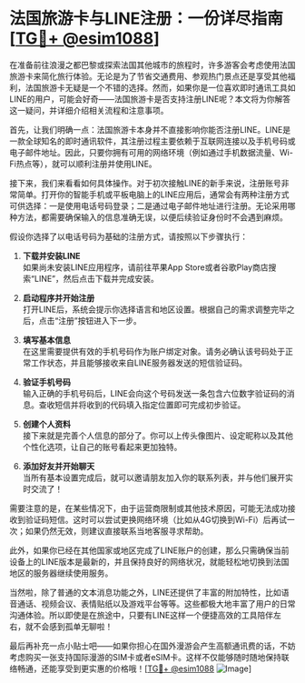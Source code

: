 # 法国旅游卡与LINE注册：一份详尽指南[[TG💪+ @esim1088](https://t.me/s/esim1088)]

在准备前往浪漫之都巴黎或探索法国其他城市的旅程时，许多游客会考虑使用法国旅游卡来简化旅行体验。无论是为了节省交通费用、参观热门景点还是享受其他福利，法国旅游卡无疑是一个不错的选择。然而，如果你是一位喜欢即时通讯工具如LINE的用户，可能会好奇——法国旅游卡是否支持注册LINE呢？本文将为你解答这一疑问，并详细介绍相关流程和注意事项。

首先，让我们明确一点：法国旅游卡本身并不直接影响你能否注册LINE。LINE是一款全球知名的即时通讯软件，其注册过程主要依赖于互联网连接以及手机号码或电子邮件地址。因此，只要你拥有可用的网络环境（例如通过手机数据流量、Wi-Fi热点等），就可以顺利注册并使用LINE。

接下来，我们来看看如何具体操作。对于初次接触LINE的新手来说，注册账号非常简单。打开你的智能手机或平板电脑上的LINE应用后，通常会有两种注册方式可供选择：一是使用电话号码登录；二是通过电子邮件地址进行注册。无论采用哪种方法，都需要确保输入的信息准确无误，以便后续验证身份时不会遇到麻烦。

假设你选择了以电话号码为基础的注册方式，请按照以下步骤执行：

1. **下载并安装LINE**  
   如果尚未安装LINE应用程序，请前往苹果App Store或者谷歌Play商店搜索“LINE”，然后点击下载并完成安装。

2. **启动程序并开始注册**  
   打开LINE后，系统会提示你选择语言和地区设置。根据自己的需求调整完毕之后，点击“注册”按钮进入下一步。

3. **填写基本信息**  
   在这里需要提供有效的手机号码作为账户绑定对象。请务必确认该号码处于正常工作状态，并且能够接收来自LINE服务器发送的短信验证码。

4. **验证手机号码**  
   输入正确的手机号码后，LINE会向这个号码发送一条包含六位数字验证码的消息。查收短信并将收到的代码填入指定位置即可完成初步验证。

5. **创建个人资料**  
   接下来就是完善个人信息的部分了。你可以上传头像图片、设定昵称以及其他个性化选项，让自己的账号看起来更加独特。

6. **添加好友并开始聊天**  
   当所有基本设置完成后，就可以邀请朋友加入你的联系列表，并与他们展开实时交流了！

需要注意的是，在某些情况下，由于运营商限制或其他技术原因，可能无法成功接收到验证码短信。这时可以尝试更换网络环境（比如从4G切换到Wi-Fi）后再试一次；如果仍然无效，则建议直接联系当地客服寻求帮助。

此外，如果你已经在其他国家或地区完成了LINE账户的创建，那么只需确保当前设备上的LINE版本是最新的，并且保持良好的网络状况，就能轻松地切换到法国地区的服务器继续使用服务。

当然啦，除了普通的文本消息功能之外，LINE还提供了丰富的附加特性，比如语音通话、视频会议、表情贴纸以及游戏平台等等。这些都极大地丰富了用户的日常沟通体验。所以即使是在旅途中，只要有LINE这样一个便捷高效的工具陪伴左右，就不会感到孤单无聊啦！

最后再补充一点小贴士吧——如果你担心在国外漫游会产生高额通讯费的话，不妨考虑购买一张支持国际漫游的SIM卡或者eSIM卡。这样不仅能够随时随地保持联络畅通，还能享受到更实惠的价格哦！[[TG💪+ @esim1088](https://t.me/s/esim1088) ![Image](https://i.postimg.cc/4NQfJmqS/Snipaste-2025-05-13-00-14-12.png)]